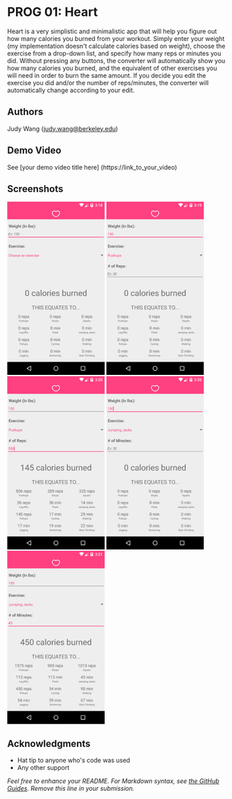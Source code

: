# PROG 01: Heart

Heart is a very simplistic and minimalistic app that will help you figure out how many calories you burned from your workout. Simply enter your weight (my implementation doesn't calculate calories based on weight), choose the exercise from a drop-down list, and specify how many reps or minutes you did. Without pressing any buttons, the converter will automatically show you how many calories you burned, and the equivalent of other exercises you will need in order to burn the same amount. If you decide you edit the exercise you did and/or the number of reps/minutes, the converter will automatically change according to your edit.

## Authors

Judy Wang ([judy.wang@berkeley.edu](mailto:judy.wang@berkeley.edu))

## Demo Video

See [your demo video title here] (https://link_to_your_video)

## Screenshots

<img src="screenshots/empty.png" height="400" alt="Screenshot1"/>
<img src="screenshots/pushups_no_reps.png" height="400" alt="Screenshot2"/>
<img src="screenshots/pushups_506_reps.png" height="400" alt="Screenshot3"/>
<img src="screenshots/jumping_jacks_no_time.png" height="400" alt="Screenshot4"/>
<img src="screenshots/jumping_jacks_45_min.png" height="400" alt="Screenshot5"/>

## Acknowledgments

* Hat tip to anyone who's code was used
* Any other support

*Feel free to enhance your README. For Markdown syntax, see [the GitHub Guides](https://guides.github.com/features/mastering-markdown/). Remove this line in your submission.*
